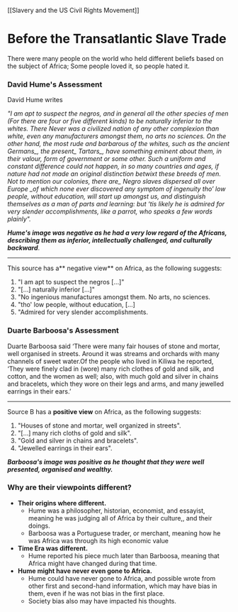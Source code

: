 [[Slavery and the US Civil Rights Movement]]
# Before the Transatlantic Slave Trade
There were many people on the world who held different beliefs based on the subject of Africa; Some people loved it, so people hated it.
### David Hume's Assessment
David Hume writes            

*_"I am apt to suspect the negros, and in general all the other species of men (For there are four or five different kinds) to be naturally inferior to the whites. There Never was a civilized nation of any other complexion than white, even any manufacturers amongst them, no arts no sciences. On the other hand, the most rude and barbarous of the whites, such as the ancient_ Germans_, the present_ Tartars_, have something eminent about them, in their valour, form of government or some other. Such a uniform and constant difference could not happen, in so many countries and ages, if nature had not made an original distinction betwixt these breeds of men. Not to mention our colonies, there are_ Negro _slaves dispersed all over_ Europe _of which none ever discovered any symptom of ingenuity tho’ low people, without education, will start up amongst us, and distinguish themselves as a man of parts and learning: but ‘tis likely he is admired for very slender accomplishments, like a parrot, who speaks a few words plainly".*

***Hume's image was negative as he had a very low regard of the Africans, describing them as inferior, intellectually challenged, and culturally backward***.
****
This source has a** negative view** on Africa, as the following suggests:
1. "I am apt to suspect the negros […]"
2. "[…] naturally inferior […]"
3. "No ingenious manufactures amongst them. No arts, no sciences.
4. "tho' low people, without education, […]
5. "Admired for very slender accomplishments.

### Duarte Barboosa's Assessment
Duarte Barboosa said ‘There were many fair houses of stone and mortar, well organised in streets. Around it was streams and orchards with many channels of sweet water.Of the people who lived in Kiliwa he reported, ‘They were finely clad in (wore) many rich clothes of gold and silk, and cotton, and the women as well; also, with much gold and silver in chains and bracelets, which they wore on their legs and arms, and many jewelled earrings in their ears.’
****
Source B has a **positive view** on Africa, as the following suggests:
1. "Houses of stone and mortar, well organized in streets".
2. "[…] many rich cloths of gold and silk".
3. "Gold and silver in chains and bracelets".
4. "Jewelled earrings in their ears".
          
***Barboosa's image was positive as he thought that they were well presented, organised and wealthy.***
### Why are their viewpoints different?
- **Their origins where different.**
	- Hume was a philosopher, historian, economist, and essayist, meaning he was judging all of Africa by their culture,, and their doings.
	- Barboosa was a Portuguese trader, or merchant, meaning how he was Africa was through its high economic value
- **Time Era was different.**
	- Hume reported his piece much later than Barboosa, meaning that Africa might have changed during that time.
- **Hume might have never even gone to Africa.**
	- Hume could have never gone to Africa, and possible wrote from other first and second-hand information, which may have bias in them, even if he was not bias in the first place.
	- Society bias also may have impacted his thoughts.